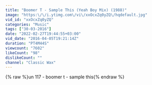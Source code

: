 ```yaml
---
title: "Boomer T - Sample This (Yeah Boy Mix) (1988)"
image: "https:\/\/i.ytimg.com\/vi\/xxOcxZq0yZQ\/hqdefault.jpg"
vid_id: "xxOcxZq0yZQ"
categories: "Music"
tags: ["30-03-2016"]
date: "2022-02-27T19:44:55+03:00"
vid_date: "2016-04-05T19:21:14Z"
duration: "PT4M44S"
viewcount: "7602"
likeCount: "98"
dislikeCount: ""
channel: "Classic Wax"
---
```

{% raw %}un 117 - boomer t - sample this{% endraw %}
